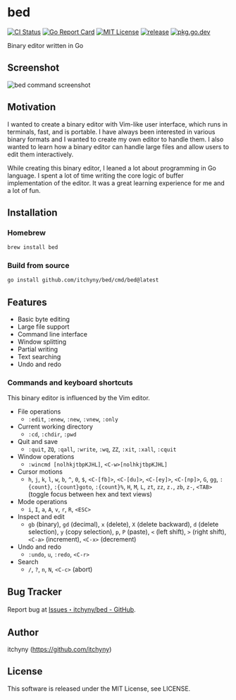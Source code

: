 # bed
[![CI Status](https://github.com/itchyny/bed/actions/workflows/ci.yaml/badge.svg?branch=main)](https://github.com/itchyny/bed/actions?query=branch:main)
[![Go Report Card](https://goreportcard.com/badge/github.com/itchyny/bed)](https://goreportcard.com/report/github.com/itchyny/bed)
[![MIT License](https://img.shields.io/badge/license-MIT-blue.svg)](https://github.com/itchyny/bed/blob/main/LICENSE)
[![release](https://img.shields.io/github/release/itchyny/bed/all.svg)](https://github.com/itchyny/bed/releases)
[![pkg.go.dev](https://pkg.go.dev/badge/github.com/itchyny/bed)](https://pkg.go.dev/github.com/itchyny/bed)

Binary editor written in Go

## Screenshot
![bed command screenshot](https://user-images.githubusercontent.com/375258/38499347-2f71306c-3c42-11e8-926e-1782b0bc73f3.png)

## Motivation
I wanted to create a binary editor with Vim-like user interface, which runs in terminals, fast, and is portable.
I have always been interested in various binary formats and I wanted to create my own editor to handle them.
I also wanted to learn how a binary editor can handle large files and allow users to edit them interactively.

While creating this binary editor, I leaned a lot about programming in Go language.
I spent a lot of time writing the core logic of buffer implementation of the editor.
It was a great learning experience for me and a lot of fun.

## Installation
### Homebrew

```sh
brew install bed
```

### Build from source

```bash
go install github.com/itchyny/bed/cmd/bed@latest
```

## Features

- Basic byte editing
- Large file support
- Command line interface
- Window splitting
- Partial writing
- Text searching
- Undo and redo

### Commands and keyboard shortcuts
This binary editor is influenced by the Vim editor.

- File operations
  - `:edit`, `:enew`, `:new`, `:vnew`, `:only`
- Current working directory
  - `:cd`, `:chdir`, `:pwd`
- Quit and save
  - `:quit`, `ZQ`, `:qall`, `:write`,
    `:wq`, `ZZ`, `:xit`, `:xall`, `:cquit`
- Window operations
  - `:wincmd [nolhkjtbpKJHL]`, `<C-w>[nolhkjtbpKJHL]`
- Cursor motions
  - `h`, `j`, `k`, `l`, `w`, `b`, `^`, `0`, `$`,
    `<C-[fb]>`, `<C-[du]>`, `<C-[ey]>`, `<C-[np]>`,
    `G`, `gg`, `:{count}`, `:{count}goto`, `:{count}%`,
    `H`, `M`, `L`, `zt`, `zz`, `z.`, `zb`, `z-`,
    `<TAB>` (toggle focus between hex and text views)
- Mode operations
  - `i`, `I`, `a`, `A`, `v`, `r`, `R`, `<ESC>`
- Inspect and edit
  - `gb` (binary), `gd` (decimal), `x` (delete), `X` (delete backward),
    `d` (delete selection), `y` (copy selection), `p`, `P` (paste),
    `<` (left shift), `>` (right shift), `<C-a>` (increment), `<C-x>` (decrement)
- Undo and redo
  - `:undo`, `u`, `:redo`, `<C-r>`
- Search
  - `/`, `?`, `n`, `N`, `<C-c>` (abort)

## Bug Tracker
Report bug at [Issues・itchyny/bed - GitHub](https://github.com/itchyny/bed/issues).

## Author
itchyny (<https://github.com/itchyny>)

## License
This software is released under the MIT License, see LICENSE.

